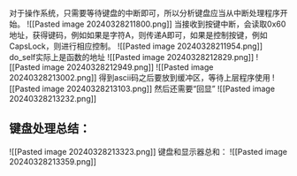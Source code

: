 对于操作系统，只需要等待键盘的中断即可，所以分析键盘应当从中断处理程序开始。
![[Pasted image 20240328211800.png]]
当接收到按键中断，会读取0x60地址，获得键码，例如如果是字符A，则传递A即可，如果是控制按键，例如CapsLock，则进行相应控制。
![[Pasted image 20240328211954.png]]
do_self实际上是函数的地址
![[Pasted image 20240328212829.png]]
![[Pasted image 20240328212949.png]]
![[Pasted image 20240328213002.png]]
得到ascii码之后要放到缓冲区，等待上层程序使用
![[Pasted image 20240328213103.png]]
然后还需要“回显”
![[Pasted image 20240328213232.png]]
## 键盘处理总结：
![[Pasted image 20240328213323.png]]
键盘和显示器总和：
![[Pasted image 20240328213359.png]]
